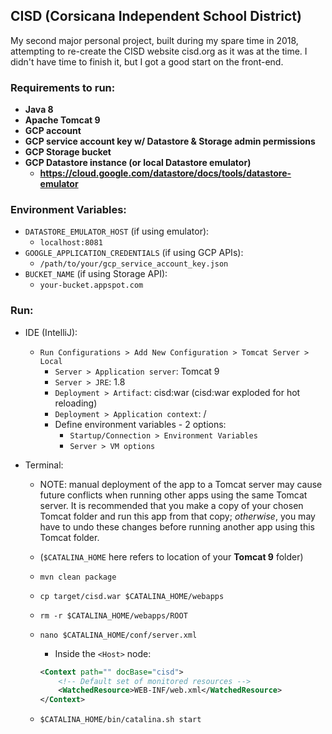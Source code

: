 ## CISD (Corsicana Independent School District)
My second major personal project, built during my spare time in 2018, attempting to re-create the CISD website cisd.org as it was at the time. I didn't have time to finish it, but I got a good start on the front-end.

### Requirements to run:
- **Java 8**
- **Apache Tomcat 9**
- **GCP account**
- **GCP service account key w/ Datastore & Storage admin permissions**
- **GCP Storage bucket**
- **GCP Datastore instance (or local Datastore emulator)**
    - **https://cloud.google.com/datastore/docs/tools/datastore-emulator**

### Environment Variables:
- `DATASTORE_EMULATOR_HOST` (if using emulator): 
    - `localhost:8081`
- `GOOGLE_APPLICATION_CREDENTIALS` (if using GCP APIs):
    - `/path/to/your/gcp_service_account_key.json`
- `BUCKET_NAME` (if using Storage API):
    - `your-bucket.appspot.com`

### Run:
- IDE (IntelliJ):
    - `Run Configurations > Add New Configuration > Tomcat Server > Local`
        - `Server > Application server`: Tomcat 9
        - `Server > JRE`: 1.8
        - `Deployment > Artifact`: cisd:war (cisd:war exploded for hot reloading)
        - `Deployment > Application context`: /
        - Define environment variables - 2 options:
            - `Startup/Connection > Environment Variables`
            - `Server > VM options`

- Terminal:
    - NOTE: manual deployment of the app to a Tomcat server may cause future conflicts when running other apps using the same Tomcat server. It is recommended that you make a copy of your chosen Tomcat folder and run this app from that copy; _otherwise_, you may have to undo these changes before running another app using this Tomcat folder.
    
    - (`$CATALINA_HOME` here refers to location of your **Tomcat 9** folder)
    - `mvn clean package`
    - `cp target/cisd.war $CATALINA_HOME/webapps`
    - `rm -r $CATALINA_HOME/webapps/ROOT`
    - `nano $CATALINA_HOME/conf/server.xml`
        - Inside the `<Host>` node:
        ```xml
        <Context path="" docBase="cisd">
            <!-- Default set of monitored resources -->
            <WatchedResource>WEB-INF/web.xml</WatchedResource>
        </Context>
        ```
    - `$CATALINA_HOME/bin/catalina.sh start`